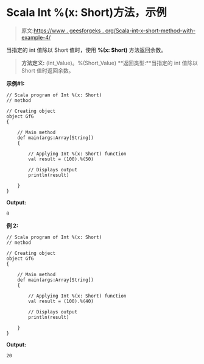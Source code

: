 # Scala Int %(x: Short)方法，示例

> 原文:[https://www . geesforgeks . org/Scala-int-x-short-method-with-example-4/](https://www.geeksforgeeks.org/scala-int-x-short-method-with-example-4/)

当指定的 int 值除以 Short 值时，使用 **%(x: Short)** 方法返回余数。

> **方法定义:** (Int_Value)。%(Short_Value)
> **返回类型:**当指定的 int 值除以 Short 值时返回余数。

**示例#1:**

```
// Scala program of Int %(x: Short)
// method

// Creating object
object GfG
{ 

    // Main method
    def main(args:Array[String])
    {

        // Applying Int %(x: Short) function
        val result = (100).%(50)

        // Displays output
        println(result)

    }
} 
```

**Output:**

```
0

```

**例 2:**

```
// Scala program of Int %(x: Short)
// method

// Creating object
object GfG
{ 

    // Main method
    def main(args:Array[String])
    {

        // Applying Int %(x: Short) function
        val result = (100).%(40)

        // Displays output
        println(result)

    }
} 
```

**Output:**

```
20

```